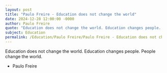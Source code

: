 ```yaml
---
layout: post
title: "Paulo Freire - Education does not change the world"
date: 2024-12-28 12:00:00 -0000
author: Paulo Freire
quote: "Education does not change the world. Education changes people. People change the world."
subject: Education
permalink: /Education/Paulo Freire/Paulo Freire - Education does not change the world
---
```


Education does not change the world. Education changes people. People change the world.

- Paulo Freire
